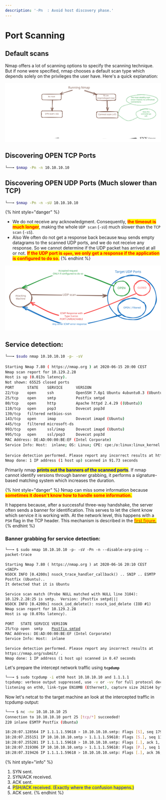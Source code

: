 ```yaml
---
description: '-Pn  : Avoid host discovery phase.'
---
```


# Port Scanning

## Default scans

Nmap offers a lot of scanning options to specify the scanning technique. But if none were specified, nmap chooses a default scan type which depends solely on the privileges the user have. Here's a quick explanation:

<img src="../../.gitbook/assets/file.excalidraw (12).svg" alt="Figure1" class="gitbook-drawing">

## Discovering OPEN TCP Ports

```bash
└──╼ $nmap -Pn -n 10.10.10.10
```

## Discovering OPEN UDP Ports (Much slower than TCP)

```bash
└──╼ $nmap -Pn -n -sU 10.10.10.10
```

{% hint style="danger" %}
* We do not receive any acknowledgment. Consequently, <mark style="color:red;">**the timeout is much longer**</mark>, making the whole `UDP scan` (`-sU`) much slower than the `TCP scan` (`-sS`).
* Also We often do not get a response back because `Nmap` sends empty datagrams to the scanned UDP ports, and we do not receive any response. So we cannot determine if the UDP packet has arrived at all or not. <mark style="color:red;">**If the UDP port is**</mark><mark style="color:red;">**&#x20;**</mark><mark style="color:red;">**`open`**</mark><mark style="color:red;">**, we only get a response if the application is configured to do so.**</mark>
{% endhint %}

<img src="../../.gitbook/assets/file.excalidraw (8).svg" alt="UDP scans possible outputs." class="gitbook-drawing">

## Service detection:

```bash
└──╼ $sudo nmap 10.10.10.10 -p- -sV

Starting Nmap 7.80 ( https://nmap.org ) at 2020-06-15 20:00 CEST
Nmap scan report for 10.129.2.28
Host is up (0.013s latency).
Not shown: 65525 closed ports
PORT      STATE    SERVICE      VERSION
22/tcp    open     ssh          OpenSSH 7.6p1 Ubuntu 4ubuntu0.3 (Ubuntu Linux; protocol 2.0)
25/tcp    open     smtp         Postfix smtpd
80/tcp    open     http         Apache httpd 2.4.29 ((Ubuntu))
110/tcp   open     pop3         Dovecot pop3d
139/tcp   filtered netbios-ssn
143/tcp   open     imap         Dovecot imapd (Ubuntu)
445/tcp   filtered microsoft-ds
993/tcp   open     ssl/imap     Dovecot imapd (Ubuntu)
995/tcp   open     ssl/pop3     Dovecot pop3d
MAC Address: DE:AD:00:00:BE:EF (Intel Corporate)
Service Info: Host:  inlane; OS: Linux; CPE: cpe:/o:linux:linux_kernel

Service detection performed. Please report any incorrect results at https://nmap.org/submit/ .
Nmap done: 1 IP address (1 host up) scanned in 91.73 seconds
```

Primarily nmap <mark style="color:blue;">**prints out the banners of the scanned ports**</mark>. If nmap cannot identify versions through banner grabbing, it performs a signature-based matching system which increases the duration.

{% hint style="danger" %}
Nmap can miss some information because <mark style="color:red;">**sometimes it doesn't know how to handle some information.**</mark>

It happens because, after a successful three-way handshake, the server often sends a banner for identification. This serves to let the client know which service it is working with. At the network level, this happens with a `PSH` flag in the TCP header. This mechanism is described in the [<mark style="color:red;">first figure.</mark>](port-scanning.md#id-0.-default-scans)
{% endhint %}

### Banner grabbing for service detection:

<pre class="language-bash"><code class="lang-bash">└──╼ $ sudo nmap 10.10.10.10 -p- -sV -Pn -n --disable-arp-ping --packet-trace

Starting Nmap 7.80 ( https://nmap.org ) at 2020-06-16 20:10 CEST
&#x3C;SNIP>
NSOCK INFO [0.4200s] nsock_trace_handler_callback() .. SNIP .. ESMTP 
Postfix (Ubuntu)..
It detected that it is Ubuntu

Service scan match (Probe NULL matched with NULL line 3104): 10.129.2.28:25 is smtp.  Version: |Postfix smtpd|||
NSOCK INFO [0.4200s] nsock_iod_delete(): nsock_iod_delete (IOD #1)
Nmap scan report for 10.129.2.28
Host is up (0.076s latency).

PORT   STATE SERVICE VERSION
25/tcp open  smtp    <a data-footnote-ref href="#user-content-fn-1">Postfix smtpd</a>
MAC Address: DE:AD:00:00:BE:EF (Intel Corporate)
Service Info: Host:  inlane

Service detection performed. Please report any incorrect results at https://nmap.org/submit/ .
Nmap done: 1 IP address (1 host up) scanned in 0.47 seconds
</code></pre>

Let's prepare the intercept network traffic using **`tcpdump`**

```bash
└──╼ $ sudo tcpdump -i eth0 host 10.10.10.10 and 1.1.1.1
tcpdump: verbose output suppressed, use -v or -vv for full protocol decode
listening on eth0, link-type EN10MB (Ethernet), capture size 262144 bytes
```

Now let's netcat to the target machine an look at the intercepted traffic in tcpdump output:

```bash
└──╼ $ nc -nv 10.10.10.10 25
Connection to 10.10.10.10 port 25 [tcp/*] succeeded!
220 inlane ESMTP Postfix (Ubuntu)
```

```bash
18:28:07.128564 IP 1.1.1.1.59618 > 10.10.10.10.smtp: Flags [S], seq 1798872233, win 65535, options [mss 1460,nop,wscale 6,nop,nop,TS val 331260178 ecr 0,sackOK,eol], length 0
18:28:07.255151 IP 10.10.10.10.smtp > 1.1.1.1.59618: Flags [S.], seq 1130574379, ack 1798872234, win 65160, options [mss 1460,sackOK,TS val 1800383922 ecr 331260178,nop,wscale 7], length 0
18:28:07.255281 IP 1.1.1.1.59618 > 10.10.10.10.smtp: Flags [.], ack 1, win 2058, options [nop,nop,TS val 331260304 ecr 1800383922], length 0
18:28:07.319306 IP 10.10.10.10.smtp > 1.1.1.1.59618: Flags [P.], seq 1:36, ack 1, win 510, options [nop,nop,TS val 1800383985 ecr 331260304], length 35: SMTP: 220 inlane ESMTP Postfix (Ubuntu)
18:28:07.319426 IP 1.1.1.1.59618 > 10.10.10.10.smtp: Flags [.], ack 36, win 2058, options [nop,nop,TS val 331260368 ecr 1800383985], length 0
```

{% hint style="info" %}
1. SYN sent.
2. SYN/ACK received.
3. ACK sent.
4. <mark style="color:blue;">PSH/ACK received. (Exactly where the confusion happens.)</mark>
5. ACK sent.
{% endhint %}



[^1]: But here, not enough information\
    &#x20;shown as supposed to be.
